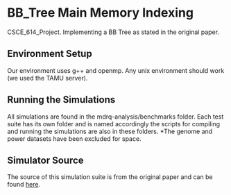 # BB_Tree Main Memory Indexing
CSCE_614_Project. Implementing a BB Tree as stated in the original paper. 

## Environment Setup
Our environment uses g++ and openmp. Any unix environment should work (we used the TAMU server).

## Running the Simulations
All simulations are found in the mdrq-analysis/benchmarks folder. Each test suite has its own folder and is named accordingly the scripts for compiling and running the simulations are also in these folders.
*The genome and power datasets have been excluded for space.

## Simulator Source
The source of this simulation suite is from the original paper and can be found [here](https://www2.informatik.hu-berlin.de/~sprengsz/mdrq/).